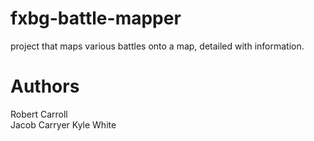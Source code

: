 # fxbg-battle-mapper
project that maps various battles onto a map, detailed with information.

# Authors

Robert Carroll  
Jacob Carryer
Kyle White
